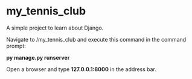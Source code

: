 # my_tennis_club

A simple project to learn about Django.

Navigate to /my_tennis_club and execute this command in the command prompt:

**py manage.py runserver**

Open a browser and type **127.0.0.1:8000** in the address bar.
